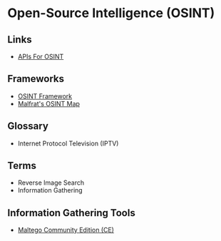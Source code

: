# Open-Source Intelligence (OSINT)

<!--
IPTV: https://torrentfreak.com/how-investigators-use-osint-to-track-down-iptv-pirates-220710/

https://www.youtube.com/watch?v=qwA6MmbeGNo
-->

## Links

- [APIs For OSINT](https://github.com/cipher387/API-s-for-OSINT)

## Frameworks

- [OSINT Framework](https://osintframework.com/)
- [Malfrat's OSINT Map](https://map.malfrats.industries/)

## Glossary

- Internet Protocol Television (IPTV)

## Terms

- Reverse Image Search
- Information Gathering

## Information Gathering Tools

- [Maltego Community Edition (CE)](/cyber-security/tools/maltego-ce.md)
